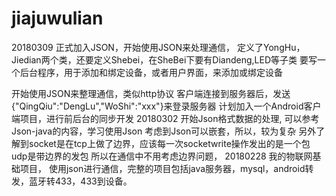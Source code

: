 # jiajuwulian
20180309
正式加入JSON，开始使用JSON来处理通信，
定义了YongHu，Jiedian两个类，还要定义Shebei，在SheBei下要有Diandeng,LED等子类
要写一个后台程序，用于添加和绑定设备，或者用户界面，来添加或绑定设备

开始使用JSON来整理通信，类似http协议
客户端连接到服务器后，发送{"QingQiu":"DengLu","WoShi":"xxx"}来登录服务器
计划加入一个Android客户端项目，进行前后台的同步开发
20180302
开始Json格式数据的处理,
可以参考Json-java的内容，学习使用Json
考虑到Json可以嵌套，所以，较为复杂
另外了解到socket是在tcp上做了边界，应该每一次socketwrite操作发出的是一个包
udp是带边界的发包
所以在通信中不用考虑边界问题，
20180228
我的物联网基础项目，
使用json进行通信，完整的项目包括java服务器，mysql，android转发，蓝牙转433，433到设备。

